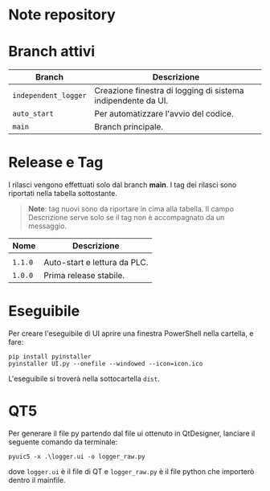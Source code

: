 
# Note repository


# Branch attivi
|  Branch|  Descrizione|   
|----------|----------| 
|  `independent_logger`  | Creazione finestra di logging di sistema indipendente da UI. |
|  `auto_start`  | Per automatizzare l'avvio del codice. |
|  `main`  | Branch principale. |

# Release e Tag
I rilasci vengono effettuati solo dal branch **main**. I tag dei rilasci sono riportati nella tabella sottostante.

>**Note**: tag nuovi sono da riportare in cima alla tabella. Il campo Descrizione serve solo se il tag non è accompagnato da un messaggio.

|  Nome  |  Descrizione  |   
|----------|----------| 
|    |   |
|  `1.1.0`  | Auto-start e lettura da PLC. |
|  `1.0.0`  | Prima release stabile. |


# Eseguibile
Per creare l'eseguibile di UI aprire una finestra PowerShell nella cartella, e fare:

    pip install pyinstaller
    pyinstaller UI.py --onefile --windowed --icon=icon.ico

L'eseguibile si troverà nella sottocartella `dist`.

# QT5
Per generare il file py partendo dal file ui ottenuto in QtDesigner, lanciare il seguente comando da terminale:

    pyuic5 -x .\logger.ui -o logger_raw.py

dove `logger.ui` è il file di QT e `logger_raw.py` è il file python che importerò dentro il mainfile.
